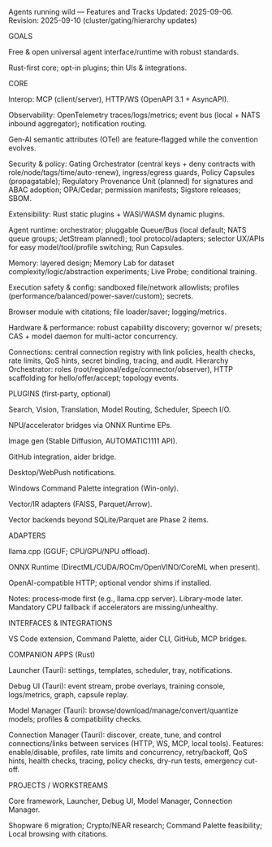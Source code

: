 Agents running wild — Features and Tracks
Updated: 2025-09-06.
Revision: 2025-09-10 (cluster/gating/hierarchy updates)

GOALS

Free & open universal agent interface/runtime with robust standards.

Rust-first core; opt-in plugins; thin UIs & integrations.

CORE

Interop: MCP (client/server), HTTP/WS (OpenAPI 3.1 + AsyncAPI).

Observability: OpenTelemetry traces/logs/metrics; event bus (local + NATS inbound aggregator); notification routing.

Gen‑AI semantic attributes (OTel) are feature‑flagged while the convention evolves.

Security & policy: Gating Orchestrator (central keys + deny contracts with role/node/tags/time/auto-renew), ingress/egress guards, Policy Capsules (propagatable); Regulatory Provenance Unit (planned) for signatures and ABAC adoption; OPA/Cedar; permission manifests; Sigstore releases; SBOM.

Extensibility: Rust static plugins + WASI/WASM dynamic plugins.

Agent runtime: orchestrator; pluggable Queue/Bus (local default; NATS queue groups; JetStream planned); tool protocol/adapters; selector UX/APIs for easy model/tool/profile switching; Run Capsules.

Memory: layered design; Memory Lab for dataset complexity/logic/abstraction experiments; Live Probe; conditional training.

Execution safety & config: sandboxed file/network allowlists; profiles (performance/balanced/power-saver/custom); secrets.

Browser module with citations; file loader/saver; logging/metrics.

Hardware & performance: robust capability discovery; governor w/ presets; CAS + model daemon for multi-actor concurrency.

Connections: central connection registry with link policies, health checks, rate limits, QoS hints, secret binding, tracing, and audit.
Hierarchy Orchestrator: roles (root/regional/edge/connector/observer), HTTP scaffolding for hello/offer/accept; topology events.

PLUGINS (first‑party, optional)

Search, Vision, Translation, Model Routing, Scheduler, Speech I/O.

NPU/accelerator bridges via ONNX Runtime EPs.

Image gen (Stable Diffusion, AUTOMATIC1111 API).

GitHub integration, aider bridge.

Desktop/WebPush notifications.

Windows Command Palette integration (Win-only).

Vector/IR adapters (FAISS, Parquet/Arrow).

Vector backends beyond SQLite/Parquet are Phase 2 items.

ADAPTERS

llama.cpp (GGUF; CPU/GPU/NPU offload).

ONNX Runtime (DirectML/CUDA/ROCm/OpenVINO/CoreML when present).

OpenAI-compatible HTTP; optional vendor shims if installed.

Notes: process‑mode first (e.g., llama.cpp server). Library‑mode later. Mandatory CPU fallback if accelerators are missing/unhealthy.

INTERFACES & INTEGRATIONS

VS Code extension, Command Palette, aider CLI, GitHub, MCP bridges.

COMPANION APPS (Rust)

Launcher (Tauri): settings, templates, scheduler, tray, notifications.

Debug UI (Tauri): event stream, probe overlays, training console, logs/metrics, graph, capsule replay.

Model Manager (Tauri): browse/download/manage/convert/quantize models; profiles & compatibility checks.

Connection Manager (Tauri): discover, create, tune, and control connections/links between services (HTTP, WS, MCP, local tools). Features: enable/disable, profiles, rate limits and concurrency, retry/backoff, QoS hints, health checks, tracing, policy checks, dry-run tests, emergency cut-off.

PROJECTS / WORKSTREAMS

Core framework, Launcher, Debug UI, Model Manager, Connection Manager.

Shopware 6 migration; Crypto/NEAR research; Command Palette feasibility; Local browsing with citations.
